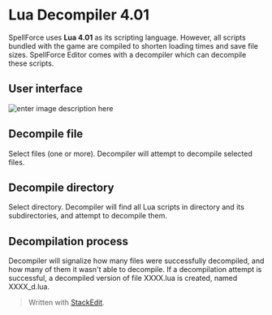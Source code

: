 # Lua Decompiler 4.01
SpellForce uses **Lua 4.01** as its scripting language. However, all scripts bundled with the game are compiled to shorten loading times and save file sizes. SpellForce Editor comes with a decompiler which can decompile these scripts.

## User interface
![enter image description here](https://lh3.googleusercontent.com/e6jmiedfUEY932JlSkaXejnhcAHQOmXd-G4H6xZEiSiiqrWLLi14r_f_HGjAw4i1k41AUQCo6WBC)

## Decompile file
Select files (one or more). Decompiler will attempt to decompile selected files.

## Decompile directory
Select directory. Decompiler will find all Lua scripts in directory and its subdirectories, and attempt to decompile them.

## Decompilation process
Decompiler will signalize how many files were successfully decompiled, and how many of them it wasn't able to decompile. If a decompilation attempt is successful, a decompiled version of file XXXX.lua is created, named XXXX_d.lua.
> Written with [StackEdit](https://stackedit.io/).
<!--stackedit_data:
eyJoaXN0b3J5IjpbLTcyNDgyMDgwOV19
-->